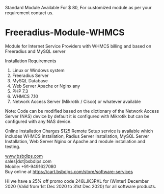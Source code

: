 Standard Module Available For $ 80, For customized module as per your requirement contact us.

# Freeradius-Module-WHMCS
Module for Internet Service Providers with WHMCS billing and based on Freeradius and MySQL server

Installation Requirements
1. Linux or Windows system
2. Freeradius Server
3. MySQL Database
4. Web Server Apache or Nginx any
5. PHP 7.3
6. WHMCS 7.10
7. Network Access Server (Mikrotik / Cisco) or whatever available

Note: Code can be modified based on the dictionary of the Network Access Server (NAS) device by default it is configured with Mikrotik but can be configured with any NAS device.

Online Installation Charges $125
Remote Setup service is available which includes WHMCS installation, Radius Server Installation, MySQL Server Installation, Web Server Nginx or Apache and module installation and testing.

www.bsbdips.com
<br/>
sales[dot]bsbdips.com
<br/>
Mobile: +91-9491627080
<br/>
Buy online at https://cart.bsbdips.com/store/software-services

Hi we have a 25% off promo code 246LJK3PXL for (Winter) December 2020 (Valid from 1st Dec 2020 to 31st Dec 2020) for all software products.
